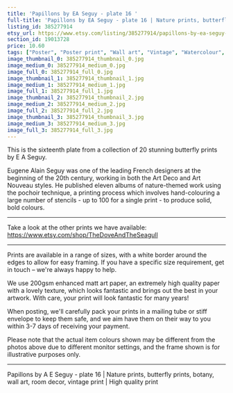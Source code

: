 ```yaml
---
title: 'Papillons by EA Seguy - plate 16 '
full-title: 'Papillons by EA Seguy - plate 16 | Nature prints, butterfly prints, botany, wall art, room decor, vintage print | High quality print'
listing_id: 385277914
etsy_url: https://www.etsy.com/listing/385277914/papillons-by-ea-seguy-plate-16-nature?utm_source=site&utm_medium=api&utm_campaign=api
section_id: 19013728
price: 10.60
tags: ["Poster", "Poster print", "Wall art", "Vintage", "Watercolour", "Nature", "Botanical art", "Wildlife", "Nature print", "Butterfly print", "Butterfly art", "Butterfly poster", "Papillons"]
image_thumbnail_0: 385277914_thumbnail_0.jpg
image_medium_0: 385277914_medium_0.jpg
image_full_0: 385277914_full_0.jpg
image_thumbnail_1: 385277914_thumbnail_1.jpg
image_medium_1: 385277914_medium_1.jpg
image_full_1: 385277914_full_1.jpg
image_thumbnail_2: 385277914_thumbnail_2.jpg
image_medium_2: 385277914_medium_2.jpg
image_full_2: 385277914_full_2.jpg
image_thumbnail_3: 385277914_thumbnail_3.jpg
image_medium_3: 385277914_medium_3.jpg
image_full_3: 385277914_full_3.jpg
---
```

This is the sixteenth plate from a collection of 20 stunning butterfly prints by E A Seguy.

Eugene Alain Seguy was one of the leading French designers at the beginning of the 20th century, working in both the Art Deco and Art Nouveau styles. He published eleven albums of nature-themed work using the pochoir technique, a printing process which involves hand-colouring a large number of stencils - up to 100 for a single print -  to produce solid, bold colours.

---

Take a look at the other prints we have available: https://www.etsy.com/shop/TheDoveAndTheSeagull

---

Prints are available in a range of sizes, with a white border around the edges to allow for easy framing. If you have a specific size requirement, get in touch – we&#39;re always happy to help.

We use 200gsm enhanced matt art paper, an extremely high quality paper with a lovely texture, which looks fantastic and brings out the best in your artwork. With care, your print will look fantastic for many years!

When posting, we&#39;ll carefully pack your prints in a mailing tube or stiff envelope to keep them safe, and we aim have them on their way to you within 3-7 days of receiving your payment.

Please note that the actual item colours shown may be different from the photos above due to different monitor settings, and the frame shown is for illustrative purposes only.

---

Papillons by A E Seguy - plate 16 | Nature prints, butterfly prints, botany, wall art, room decor, vintage print | High quality print
